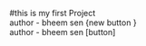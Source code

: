 #this is my first Project <br/> 
author - bheem sen {new button }<br/>
author - bheem sen [button]

